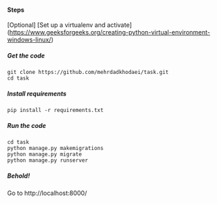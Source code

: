 
#### Steps
[Optional] [Set up a virtualenv and activate] (https://www.geeksforgeeks.org/creating-python-virtual-environment-windows-linux/)

##### Get the code
    git clone https://github.com/mehrdadkhodaei/task.git
    cd task

##### Install requirements 
    pip install -r requirements.txt

##### Run the code
    cd task
    python manage.py makemigrations
    python manage.py migrate
    python manage.py runserver 
    
##### Behold!
Go to http://localhost:8000/
